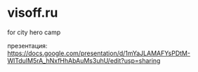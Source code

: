 # visoff.ru
for city hero camp

презентация: https://docs.google.com/presentation/d/1mYaJLAMAFYsPDtM-WlTduIM5rA_hNxfHhAbAuMs3uhU/edit?usp=sharing
